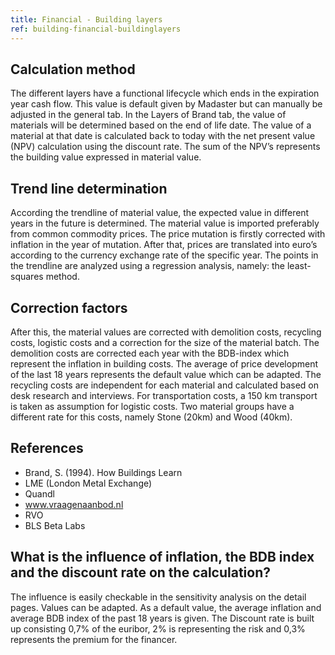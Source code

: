 ```yaml
---
title: Financial - Building layers
ref: building-financial-buildinglayers
---
```


## Calculation method
The different layers have a functional lifecycle which ends in the expiration year cash flow. This value is default given by Madaster but can manually be adjusted in the general tab. In the Layers of Brand tab, the value of materials will be determined based on the end of life date. The value of a material at that date is calculated back to today with the net present value (NPV) calculation using the discount rate. The sum of the NPV’s represents the building value expressed in material value. 

## Trend line determination
According the trendline of material value, the expected value in different years in the future is determined. The material value is imported preferably from common commodity prices. The price mutation is firstly corrected with inflation in the year of mutation. After that, prices are translated into euro’s according to the currency exchange rate of the specific year. The points in the trendline are analyzed using a regression analysis, namely: the least-squares method. 

## Correction factors
After this, the material values are corrected with demolition costs, recycling costs, logistic costs and a correction for the size of the material batch. The demolition costs are corrected each year with the BDB-index which represent the inflation in building costs. The average of price development of the last 18 years represents the default value which can be adapted. The recycling costs are independent for each material and calculated based on desk research and interviews. For transportation costs, a 150 km transport is taken as assumption for logistic costs. Two material groups have a different rate for this costs, namely Stone (20km) and Wood (40km).

## References
* Brand, S. (1994). How Buildings Learn
* LME (London Metal Exchange)
* Quandl
* www.vraagenaanbod.nl
* RVO
* BLS Beta Labs

## What is the influence of inflation, the BDB index and the discount rate on the calculation?
The influence is easily checkable in the sensitivity analysis on the detail pages. Values can be adapted. As a default value, the average inflation and average BDB index of the past 18 years is given. The Discount rate is built up consisting 0,7% of the euribor, 2% is representing the risk and 0,3% represents the premium for the financer. 